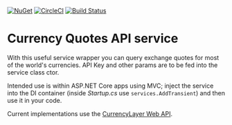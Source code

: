[![NuGet](https://img.shields.io/nuget/v/GlitchedPolygons.Services.CurrencyQuotes.svg)](https://www.nuget.org/packages/GlitchedPolygons.Services.CurrencyQuotes) 
[![CircleCI](https://circleci.com/gh/GlitchedPolygons/CurrencyQuotesService.svg?style=svg)](https://circleci.com/gh/GlitchedPolygons/CurrencyQuotesService)
[![Build Status](https://travis-ci.org/GlitchedPolygons/CurrencyQuotesService.svg?branch=master)](https://travis-ci.org/GlitchedPolygons/CurrencyQuotesService)

# Currency Quotes API service
With this useful service wrapper you can query exchange quotes for most of the world's currencies.
API Key and other params are to be fed into the service class ctor. 

Intended use is within ASP.NET Core apps using MVC; inject the service into the DI container 
(inside _Startup.cs_ use `services.AddTransient`) and then use it in your code.

Current implementations use the [CurrencyLayer Web API](currencylayer.com).

